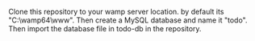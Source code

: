Clone this repository to your wamp server location. by default its "C:\wamp64\www". Then create a MySQL database and name it "todo". Then import the database file in todo-db in the repository.
